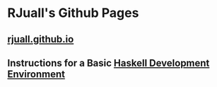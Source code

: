 ---
---

# RJuall's Github Pages

## [rjuall.github.io](./index.md)

## Instructions for a Basic [Haskell Development Environment](./haskell-dev-env.md)